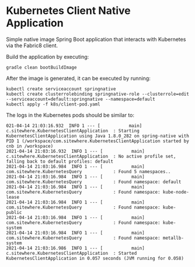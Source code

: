 # Kubernetes Client Native Application
Simple native image Spring Boot application that interacts with Kubernetes via the Fabric8 client.

Build the application by executing:

```
gradle clean bootBuildImage
```

After the image is generated, it can be executed by running:

```
kubectl create serviceaccount springnative
kubectl create clusterrolebinding springnative-role --clusterrole=edit --serviceaccount=default:springnative --namespace=default
kubectl apply -f k8s/client-pod.yaml
```

The logs in the Kubernetes pods should be similar to:

```
021-04-14 21:03:16.932  INFO 1 --- [           main] c.sitewhere.KubernetesClientApplication  : Starting KubernetesClientApplication using Java 1.8.0_282 on spring-native with PID 1 (/workspace/com.sitewhere.KubernetesClientApplication started by cnb in /workspace)
2021-04-14 21:03:16.932  INFO 1 --- [           main] c.sitewhere.KubernetesClientApplication  : No active profile set, falling back to default profiles: default
2021-04-14 21:03:16.984  INFO 1 --- [           main] com.sitewhere.KubernetesQuery            : Found 5 namespaces..
2021-04-14 21:03:16.984  INFO 1 --- [           main] com.sitewhere.KubernetesQuery            : Found namespace: default
2021-04-14 21:03:16.984  INFO 1 --- [           main] com.sitewhere.KubernetesQuery            : Found namespace: kube-node-lease
2021-04-14 21:03:16.984  INFO 1 --- [           main] com.sitewhere.KubernetesQuery            : Found namespace: kube-public
2021-04-14 21:03:16.984  INFO 1 --- [           main] com.sitewhere.KubernetesQuery            : Found namespace: kube-system
2021-04-14 21:03:16.984  INFO 1 --- [           main] com.sitewhere.KubernetesQuery            : Found namespace: metallb-system
2021-04-14 21:03:16.986  INFO 1 --- [           main] c.sitewhere.KubernetesClientApplication  : Started KubernetesClientApplication in 0.057 seconds (JVM running for 0.058)
```
